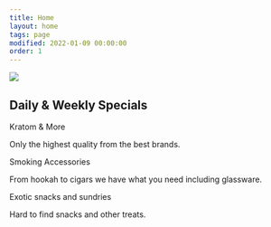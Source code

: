 ```yaml
---
title: Home
layout: home
tags: page
modified: 2022-01-09 00:00:00
order: 1
---
```

<div class="max-w-7xl mx-auto text-xl text-center mb-20">
    <div class="grid md:grid-cols-12 max-w-7xl px-4  mx-auto mt-20 mb-40 ">
        <div class="md:col-span-7 mx-auto">
            <img src="/images/interior-640.jpg" class="mx-auto shadow-lg rounded">
        </div>
        <div class="md:col-span-5 mx-auto text-center">
            <h2 class="text-purple-800 text-3xl md:text-4xl mt-10 md:mt-0 mb-10 font-bold mx-auto">Daily &amp; Weekly Specials</h2>
            <p class="text-xl leading-relaxed text-purple-700 font-bold uppercase">Kratom &amp; More</p>
            <p class="px-4 md:px-14">Only the highest quality from the best brands.</p>
            <p class="text-xl leading-relaxed text-purple-700 font-bold mt-10 uppercase">Smoking Accessories</p>
            <p class="px-4 md:px-14">From hookah to cigars we have what you need including glassware.</p>
            <p class="text-xl leading-relaxed text-purple-700 font-bold mt-10 uppercase">Exotic snacks and sundries</p>
            <p class="px-4 md:px-14">Hard to find snacks and other treats.</p>
        </div>
        <div>
        </div>
    </div>
</div>
